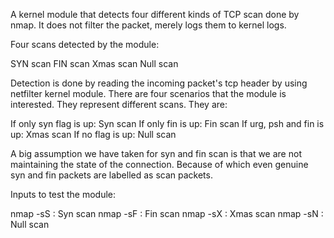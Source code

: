 A kernel module that detects four different kinds of TCP scan done by nmap.
It does not filter the packet, merely logs them to kernel logs.

Four scans detected by the module:

  SYN scan
  FIN scan
  Xmas scan
  Null scan

Detection is done by reading the incoming packet's tcp header by using netfilter kernel module.
There are four scenarios that the module is interested. They represent different scans. They are:

  If only syn flag is up: Syn scan
  If only fin is up: Fin scan
  If urg, psh and fin is up: Xmas scan
  If no flag is up: Null scan

A big assumption we have taken for syn and fin scan is that we are not maintaining the state of the connection. Because of which even genuine syn and fin packets are labelled as scan packets.

Inputs to test the module:

  nmap -sS <IP>: Syn scan
  nmap -sF <IP>: Fin scan
  nmap -sX <IP>: Xmas scan
  nmap -sN <IP>: Null scan
